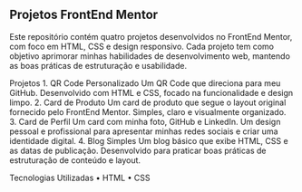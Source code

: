 ## Projetos FrontEnd Mentor

Este repositório contém quatro projetos desenvolvidos no FrontEnd Mentor, com foco em HTML, CSS e design responsivo. Cada projeto tem como objetivo aprimorar minhas habilidades de desenvolvimento web, mantendo as boas práticas de estruturação e usabilidade.

Projetos
	1.	QR Code Personalizado
Um QR Code que direciona para meu GitHub. Desenvolvido com HTML e CSS, focado na funcionalidade e design limpo.
	2.	Card de Produto
Um card de produto que segue o layout original fornecido pelo FrontEnd Mentor. Simples, claro e visualmente organizado.
	3.	Card de Perfil
Um card com minha foto, GitHub e LinkedIn. Um design pessoal e profissional para apresentar minhas redes sociais e criar uma identidade digital.
	4.	Blog Simples
Um blog básico que exibe HTML, CSS e as datas de publicação. Desenvolvido para praticar boas práticas de estruturação de conteúdo e layout.

Tecnologias Utilizadas
	•	HTML
	•	CSS


